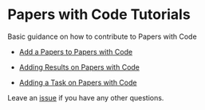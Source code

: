 # Papers with Code Tutorials
Basic guidance on how to contribute to Papers with Code

* [Add a Papers to Papers with Code](https://github.com/paperswithcode/tutorials/blob/main/add_paper.md)

* [Adding Results on Papers with Code](https://github.com/paperswithcode/tutorials/blob/main/add_results.md)

* [Adding a Task on Papers with Code](https://github.com/paperswithcode/tutorials/blob/main/add_task.md)

Leave an [issue](https://github.com/paperswithcode/tutorials/issues/new) if you have any other questions. 
